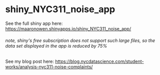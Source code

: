 # shiny_NYC311_noise_app

See the full shiny app here: https://maaronowen.shinyapps.io/shiny_NYC311_noise_app/
###### note, shiny's free subscription does not support such large files, so the data set displayed in the app is reduced by 75%

See my blog post here: https://blog.nycdatascience.com/student-works/analysis-nyc311-noise-complaints/
